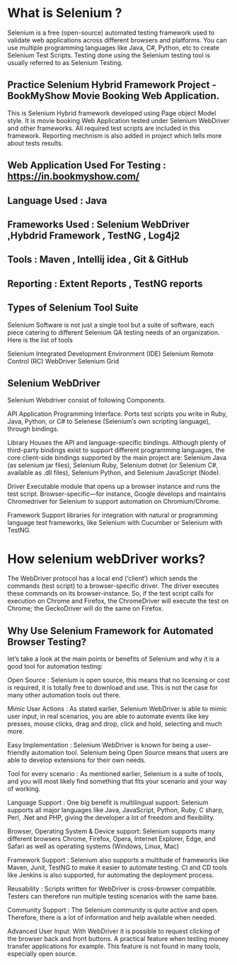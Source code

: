 
# What is Selenium ?

Selenium is a free (open-source) automated testing framework used to validate web applications across different browsers and platforms. You can use multiple programming languages like Java, C#, Python, etc to create Selenium Test Scripts. Testing done using the Selenium testing tool is usually referred to as Selenium Testing.


## Practice Selenium Hybrid Framework Project - BookMyShow Movie Booking Web Application.

This is Selenium Hybrid framework developed using Page object Model style.
It is movie booking Web Application tested under Selenium WebDriver and other frameworks.
All  required test scripts are included in this framework.
Reporting mechnism is also added in project which tells more about tests results. 

## Web Application Used For Testing : https://in.bookmyshow.com/ 
## Language Used : Java 
## Frameworks Used : Selenium WebDriver ,Hybdrid Framework , TestNG , Log4j2    
## Tools : Maven , Intellij idea  , Git & GitHub
## Reporting : Extent Reports , TestNG reports 
## Types of Selenium Tool Suite



Selenium Software is not just a single tool but a suite of software, each piece catering to different Selenium QA testing needs of an organization. Here is the list of tools

Selenium Integrated Development Environment (IDE)
Selenium Remote Control (RC)
WebDriver
Selenium Grid


## Selenium WebDriver

Selenium Webdriver consist of following Components.

API
Application Programming Interface. Ports test scripts you write in Ruby, Java, Python, or C# to Selenese (Selenium’s own scripting language), through bindings.

Library
Houses the API and language-specific bindings. Although plenty of third-party bindings exist to support different programming languages, the core client-side bindings supported by the main project are: Selenium Java (as selenium jar files), Selenium Ruby, Selenium dotnet (or Selenium C#, available as .dll files), Selenium Python, and Selenium JavaScript (Node).

Driver
Executable module that opens up a browser instance and runs the test script. Browser-specific—for instance, Google develops and maintains Chromedriver for Selenium to support automation on Chromium/Chrome.


Framework
Support libraries for integration with natural or programming language test frameworks, like Selenium with Cucumber or Selenium with TestNG.


# How selenium webDriver works?

 The WebDriver protocol has a local end (‘client’) which sends the commands (test script) to a browser-specific driver. The driver executes these commands on its browser-instance. So, if the test script calls for execution on Chrome and Firefox, the ChromeDriver will execute the test on Chrome; the GeckoDriver will do the same on Firefox.

## Why Use Selenium Framework for Automated Browser Testing?

let’s take a look at the main points or benefits of Selenium and why it is a good tool for automation testing:

Open Source : Selenium is open source, this means that no licensing or cost is required, it is totally free to download and use. This is not the case for many other automation tools out there.

Mimic User Actions : As stated earlier, Selenium WebDriver is able to mimic user input, in real scenarios, you are able to automate events like key presses, mouse clicks, drag and drop, click and hold, selecting and much more.

Easy Implementation : Selenium WebDriver is known for being a user-friendly automation tool. Selenium being Open Source means that users are able to develop extensions for their own needs.

Tool for every scenario : As mentioned earlier, Selenium is a suite of tools, and you will most likely find something that fits your scenario and your way of working.

Language Support : One big benefit is multilingual support. Selenium supports all major languages like Java, JavaScript, Python, Ruby, C sharp, Perl, .Net and PHP, giving the developer a lot of freedom and flexibility.

Browser, Operating System & Device support: Selenium supports many different browsers Chrome, Firefox, Opera, Internet Explorer, Edge, and Safari as well as operating systems (Windows, Linux, Mac)

Framework Support : Selenium also supports a multitude of frameworks like Maven, Junit, TestNG to make it easier to automate testing. CI and CD tools like Jenkins is also supported, for automating the deployment process.

Reusability : Scripts written for WebDriver is cross-browser compatible. Testers can therefore run multiple testing scenarios with the same base.

Community Support : The Selenium community is quite active and open. Therefore, there is a lot of information and help available when needed.

Advanced User Input: With WebDriver it is possible to request clicking of the browser back and front buttons. A practical feature when testing money transfer applications for example. This feature is not found in many tools, especially open source.
